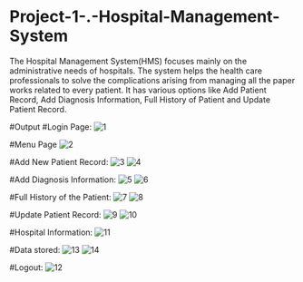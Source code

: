 # Project-1-.-Hospital-Management-System
The Hospital Management System(HMS) focuses mainly on the administrative needs of hospitals. The system helps the health care professionals to solve the complications arising from managing all the paper works related to every patient. It has various options like Add Patient Record, Add Diagnosis Information, Full History of Patient and Update Patient Record.

#Output
#Login Page:
![1](https://user-images.githubusercontent.com/85826077/179309850-7c4dda5f-4132-494c-a4b0-f15c39f11895.JPG)

#Menu Page
![2](https://user-images.githubusercontent.com/85826077/179311373-7b4e8fff-6f1a-4202-824a-54adf53ee2d5.JPG)

#Add New Patient Record:
![3](https://user-images.githubusercontent.com/85826077/179311487-151d76cb-0a34-41f6-8387-66b3b66df3d2.JPG)
![4](https://user-images.githubusercontent.com/85826077/179311494-f794e4b5-5a35-4e30-9786-b42b0be48984.JPG)

#Add Diagnosis Information:
![5](https://user-images.githubusercontent.com/85826077/179311554-375cce14-c973-4e7c-9a37-dfaf52731544.JPG)
![6](https://user-images.githubusercontent.com/85826077/179311571-5405c15b-b3d6-41d6-b3cd-4982d841a4f4.JPG)

#Full History of the Patient:
![7](https://user-images.githubusercontent.com/85826077/179311635-99e03741-3b8a-4ca1-854c-82d6dd96a649.JPG)
![8](https://user-images.githubusercontent.com/85826077/179311641-1c14c3d7-1ed2-42bf-adfc-f57bde782b1b.JPG)

#Update Patient Record:
![9](https://user-images.githubusercontent.com/85826077/179311669-1d01f1d7-0bc1-4a60-b906-5806a23b7d28.JPG)
![10](https://user-images.githubusercontent.com/85826077/179311687-4aa51bb8-a650-4a62-a61b-31ecfc5fc96d.JPG)

#Hospital Information:
![11](https://user-images.githubusercontent.com/85826077/179311719-f81f82d6-5254-4f38-b9c4-79c66be552e6.JPG)

#Data stored:
![13](https://user-images.githubusercontent.com/85826077/179311807-8a207224-154b-4bb9-8526-d9b85ed4d8a1.JPG)
![14](https://user-images.githubusercontent.com/85826077/179311821-364db955-b02c-4974-9df8-6d66b3c6b010.JPG)

#Logout:
![12](https://user-images.githubusercontent.com/85826077/179311764-ece48f68-1381-4e8d-9177-64f3fb275042.JPG)



